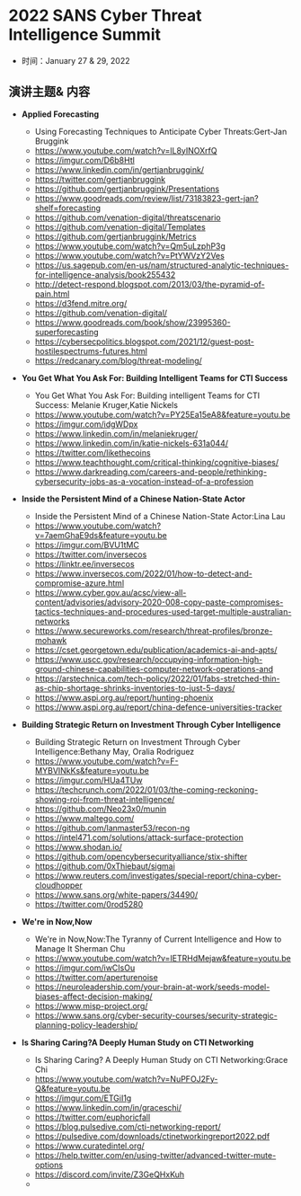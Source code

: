 # 2022 SANS Cyber Threat Intelligence Summit

- 时间：January 27 & 29, 2022

## 演讲主题& 内容

- **Applied Forecasting**

  - Using Forecasting Techniques to Anticipate Cyber Threats:Gert-Jan Bruggink
  - https://www.youtube.com/watch?v=lL8yINOXrfQ
  - https://imgur.com/D6b8Htl
  - https://www.linkedin.com/in/gertjanbruggink/
  - https://twitter.com/gertjanbruggink
  - https://github.com/gertjanbruggink/Presentations
  - https://www.goodreads.com/review/list/73183823-gert-jan?shelf=forecasting
  - https://github.com/venation-digital/threatscenario
  - https://github.com/venation-digital/Templates
  - https://github.com/gertjanbruggink/Metrics
  - https://www.youtube.com/watch?v=Qm5uLzphP3g
  - https://www.youtube.com/watch?v=PtYWVzY2Ves
  - https://us.sagepub.com/en-us/nam/structured-analytic-techniques-for-intelligence-analysis/book255432
  - http://detect-respond.blogspot.com/2013/03/the-pyramid-of-pain.html
  - https://d3fend.mitre.org/
  - https://github.com/venation-digital/
  - https://www.goodreads.com/book/show/23995360-superforecasting
  - https://cybersecpolitics.blogspot.com/2021/12/guest-post-hostilespectrums-futures.html
  - https://redcanary.com/blog/threat-modeling/
- **You Get What You Ask For: Building Intelligent Teams for CTI Success**

  - You Get What You Ask For: Building intelligent Teams for CTI Success: Melanie Kruger,Katie Nickels
  - https://www.youtube.com/watch?v=PY25Ea15eA8&feature=youtu.be
  - https://imgur.com/idgWDpx
  - https://www.linkedin.com/in/melaniekruger/
  - https://www.linkedin.com/in/katie-nickels-631a044/
  - https://twitter.com/likethecoins
  - https://www.teachthought.com/critical-thinking/cognitive-biases/
  - https://www.darkreading.com/careers-and-people/rethinking-cybersecurity-jobs-as-a-vocation-instead-of-a-profession

- **Inside the Persistent Mind of a Chinese Nation-State Actor**

  - Inside the Persistent Mind of a Chinese Nation-State Actor:Lina Lau
  - https://www.youtube.com/watch?v=7aemGhaE9ds&feature=youtu.be
  - https://imgur.com/BVU1tMC
  - https://twitter.com/inversecos
  - https://linktr.ee/inversecos
  - https://www.inversecos.com/2022/01/how-to-detect-and-compromise-azure.html
  - https://www.cyber.gov.au/acsc/view-all-content/advisories/advisory-2020-008-copy-paste-compromises-tactics-techniques-and-procedures-used-target-multiple-australian-networks
  - https://www.secureworks.com/research/threat-profiles/bronze-mohawk
  - https://cset.georgetown.edu/publication/academics-ai-and-apts/
  - https://www.uscc.gov/research/occupying-information-high-ground-chinese-capabilities-computer-network-operations-and
  - https://arstechnica.com/tech-policy/2022/01/fabs-stretched-thin-as-chip-shortage-shrinks-inventories-to-just-5-days/
  - https://www.aspi.org.au/report/hunting-phoenix
  - https://www.aspi.org.au/report/china-defence-universities-tracker

- **Building Strategic Return on Investment Through Cyber Intelligence**

  - Building Strategic Return on Investment Through Cyber Intelligence:Bethany May, Oralia Rodriguez
  - https://www.youtube.com/watch?v=F-MYBVINkKs&feature=youtu.be
  - https://imgur.com/HUa4TUw
  - https://techcrunch.com/2022/01/03/the-coming-reckoning-showing-roi-from-threat-intelligence/
  - https://github.com/Neo23x0/munin
  - https://www.maltego.com/
  - https://github.com/lanmaster53/recon-ng
  - https://intel471.com/solutions/attack-surface-protection
  - https://www.shodan.io/
  - https://github.com/opencybersecurityalliance/stix-shifter 
  - https://github.com/0xThiebaut/sigmai
  - https://www.reuters.com/investigates/special-report/china-cyber-cloudhopper
  - https://www.sans.org/white-papers/34490/
  - https://twitter.com/0rod5280

- **We're in Now,Now**

  - We're in Now,Now:The Tyranny of Current Intelligence and How to Manage It Sherman Chu
  - https://www.youtube.com/watch?v=IETRHdMejaw&feature=youtu.be
  - https://imgur.com/iwCIsOu
  - https://twitter.com/aperturenoise
  - https://neuroleadership.com/your-brain-at-work/seeds-model-biases-affect-decision-making/
  - https://www.misp-project.org/
  - https://www.sans.org/cyber-security-courses/security-strategic-planning-policy-leadership/

- **Is Sharing Caring?A Deeply Human Study on CTI Networking**

  - Is Sharing Caring? A Deeply Human Study on CTI Networking:Grace Chi 
  - https://www.youtube.com/watch?v=NuPFOJ2Fy-Q&feature=youtu.be
  - https://imgur.com/ETGiI1g
  - https://www.linkedin.com/in/graceschi/
  - https://twitter.com/euphoricfall
  - https://blog.pulsedive.com/cti-networking-report/
  - https://pulsedive.com/downloads/ctinetworkingreport2022.pdf
  - https://www.curatedintel.org/
  - https://help.twitter.com/en/using-twitter/advanced-twitter-mute-options
  - https://discord.com/invite/Z3GeQHxKuh
  - 

  

